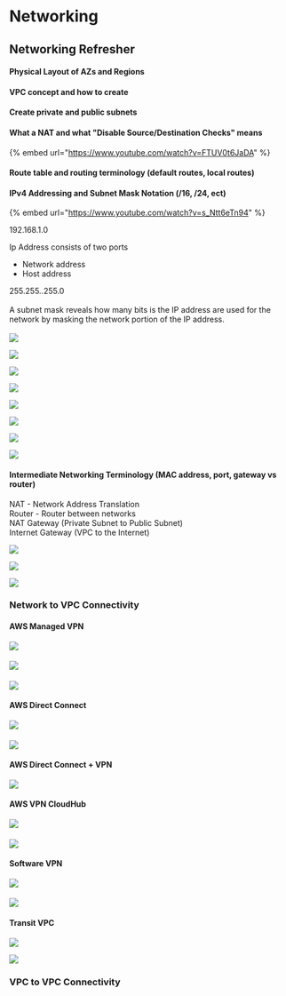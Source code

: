 # Networking

## Networking Refresher

#### Physical Layout of AZs and Regions



#### VPC concept and how to create



#### Create private and public subnets



#### What a NAT and what "Disable Source/Destination Checks" means

{% embed url="https://www.youtube.com/watch?v=FTUV0t6JaDA" %}

#### Route table and routing terminology (default routes, local routes)



#### IPv4 Addressing and Subnet Mask Notation (/16, /24, ect)

{% embed url="https://www.youtube.com/watch?v=s_Ntt6eTn94" %}

192.168.1.0

Ip Address consists of two ports

* Network address
* Host address

255.255..255.0 \
\
A subnet mask reveals how many bits is the IP address are used for the network by masking the network portion of the IP address. \
\
![](<../../../.gitbook/assets/Screen Shot 2022-11-09 at 4.17.53 pm.png>)

![](<../../../.gitbook/assets/Screen Shot 2022-11-09 at 4.19.32 pm.png>)

![](<../../../.gitbook/assets/Screen Shot 2022-11-09 at 4.20.54 pm.png>)

![](<../../../.gitbook/assets/Screen Shot 2022-11-09 at 4.21.49 pm.png>)

![](<../../../.gitbook/assets/Screen Shot 2022-11-09 at 4.31.22 pm.png>)

![](<../../../.gitbook/assets/Screen Shot 2022-11-09 at 4.34.44 pm.png>)

![](<../../../.gitbook/assets/Screen Shot 2022-11-09 at 4.35.37 pm.png>)

![](<../../../.gitbook/assets/Screen Shot 2022-11-09 at 5.03.03 pm.png>)

#### Intermediate Networking Terminology (MAC address, port, gateway vs router)



NAT - Network Address Translation\
Router - Router between networks\
NAT Gateway (Private Subnet to Public Subnet) \
Internet Gateway (VPC to the Internet)&#x20;



![](<../../../.gitbook/assets/Screen Shot 2022-11-09 at 4.52.05 pm.png>)



![](<../../../.gitbook/assets/Screen Shot 2022-11-09 at 4.58.32 pm.png>)

![](<../../../.gitbook/assets/Screen Shot 2022-11-09 at 4.59.20 pm.png>)



### &#x20;Network to VPC Connectivity

#### AWS Managed VPN

![](<../../../.gitbook/assets/Screen Shot 2022-11-11 at 11.06.37 am.png>)

#### ![](<../../../.gitbook/assets/Screen Shot 2022-11-11 at 11.08.25 am.png>)

#### ![](<../../../.gitbook/assets/Screen Shot 2022-11-11 at 11.08.58 am.png>)

#### AWS Direct Connect&#x20;

![](<../../../.gitbook/assets/Screen Shot 2022-11-11 at 11.09.19 am.png>)

#### ![](<../../../.gitbook/assets/Screen Shot 2022-11-11 at 11.10.47 am.png>)

#### AWS Direct Connect + VPN

![](<../../../.gitbook/assets/Screen Shot 2022-11-11 at 11.11.30 am.png>)

#### AWS VPN CloudHub

![](<../../../.gitbook/assets/Screen Shot 2022-11-11 at 11.12.46 am.png>)

#### ![](<../../../.gitbook/assets/Screen Shot 2022-11-11 at 11.13.37 am.png>)

#### Software VPN

![](<../../../.gitbook/assets/Screen Shot 2022-11-11 at 11.13.56 am.png>)

#### ![](<../../../.gitbook/assets/Screen Shot 2022-11-11 at 11.14.32 am.png>)

#### Transit VPC

![](<../../../.gitbook/assets/Screen Shot 2022-11-11 at 11.14.51 am.png>)

![](<../../../.gitbook/assets/Screen Shot 2022-11-11 at 11.15.36 am.png>)



### &#x20;VPC to VPC Connectivity



